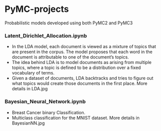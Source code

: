 # PyMC-projects
Probabilistic models developed using both PyMC2 and PyMC3

 
### Latent_Dirichlet_Allocation.ipynb
* In the LDA model, each document is viewed as a mixture of topics that are present in the corpus. The model proposes that each word in the document is attributable to one of the document’s topics.
* The idea behind LDA is to model documents as arising from multiple topics, where a topic is defined to be a distribution over a fixed vocabulary of terms.
* Given a dataset of documents, LDA backtracks and tries to figure out what topics would create those documents in the first place.
More details in LDA.jpg

### Bayesian_Neural_Network.ipynb
* Breast Cancer binary Classification.
* Multiclass classification for the MNIST dataset.
More details in BayesianNN.jpg
